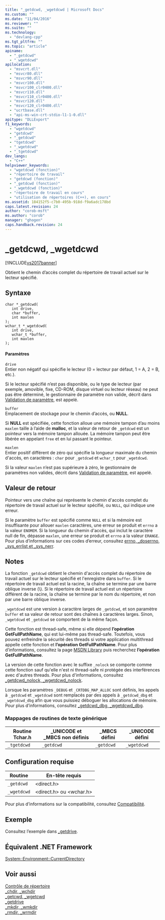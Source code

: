 ```yaml
---
title: "_getdcwd, _wgetdcwd | Microsoft Docs"
ms.custom: ""
ms.date: "11/04/2016"
ms.reviewer: ""
ms.suite: ""
ms.technology: 
  - "devlang-cpp"
ms.tgt_pltfrm: ""
ms.topic: "article"
apiname: 
  - "_getdcwd"
  - "_wgetdcwd"
apilocation: 
  - "msvcrt.dll"
  - "msvcr80.dll"
  - "msvcr90.dll"
  - "msvcr100.dll"
  - "msvcr100_clr0400.dll"
  - "msvcr110.dll"
  - "msvcr110_clr0400.dll"
  - "msvcr120.dll"
  - "msvcr120_clr0400.dll"
  - "ucrtbase.dll"
  - "api-ms-win-crt-stdio-l1-1-0.dll"
apitype: "DLLExport"
f1_keywords: 
  - "wgetdcwd"
  - "getdcwd"
  - "_getdcwd"
  - "tgetdcwd"
  - "_wgetdcwd"
  - "_tgetdcwd"
dev_langs: 
  - "C++"
helpviewer_keywords: 
  - "wgetdcwd (fonction)"
  - "répertoire de travail"
  - "getdcwd (fonction)"
  - "_getdcwd (fonction)"
  - "_wgetdcwd (fonction)"
  - "répertoire de travail en cours"
  - "utilisation de répertoires (C++), en cours"
ms.assetid: 184152f5-c7b0-495b-918d-f9a6adc178bd
caps.latest.revision: 24
author: "corob-msft"
ms.author: "corob"
manager: "ghogen"
caps.handback.revision: 24
---
```

# _getdcwd, _wgetdcwd
[!INCLUDE[vs2017banner](../../assembler/inline/includes/vs2017banner.md)]

Obtient le chemin d’accès complet du répertoire de travail actuel sur le lecteur spécifié.  
  
## Syntaxe  
  
```  
char *_getdcwd(   
   int drive,  
   char *buffer,  
   int maxlen   
);  
wchar_t *_wgetdcwd(   
   int drive,  
   wchar_t *buffer,  
   int maxlen   
);  
```  
  
#### Paramètres  
 `drive`  
 Entier non négatif qui spécifie le lecteur \(0 \= lecteur par défaut, 1 \= A, 2 \= B, etc.\).  
  
 Si le lecteur spécifié n’est pas disponible, ou le type de lecteur \(par exemple, amovible, fixe, CD\-ROM, disque virtuel ou lecteur réseau\) ne peut pas être déterminé, le gestionnaire de paramètre non valide, décrit dans [Validation de paramètre](../../c-runtime-library/parameter-validation.md), est appelé.  
  
 `buffer`  
 Emplacement de stockage pour le chemin d’accès, ou **NULL**.  
  
 Si **NULL** est spécifiée, cette fonction alloue une mémoire tampon d’au moins `maxlen` taille à l’aide de **malloc**, et la valeur de retour de `_getdcwd` est un pointeur vers la mémoire tampon allouée. La mémoire tampon peut être libérée en appelant `free` et en lui passant le pointeur.  
  
 `maxlen`  
 Entier positif différent de zéro qui spécifie la longueur maximale du chemin d'accès, en caractères : `char` pour `_getdcwd` et `wchar_t` pour `_wgetdcwd`.  
  
 Si la valeur `maxlen` n’est pas supérieure à zéro, le gestionnaire de paramètres non valides, décrit dans [Validation de paramètre](../../c-runtime-library/parameter-validation.md), est appelé.  
  
## Valeur de retour  
 Pointeur vers une chaîne qui représente le chemin d'accès complet du répertoire de travail actuel sur le lecteur spécifié, ou `NULL`, qui indique une erreur.  
  
 Si le paramètre `buffer` est spécifié comme `NULL` et si la mémoire est insuffisante pour allouer `maxlen` caractères, une erreur se produit et `errno` a la valeur `ENOMEM`. Si la longueur du chemin d'accès, qui inclut le caractère null de fin, dépasse `maxlen`, une erreur se produit et `errno` a la valeur `ERANGE`. Pour plus d’informations sur ces codes d’erreur, consultez [errno, \_doserrno, \_sys\_errlist et \_sys\_nerr](../../c-runtime-library/errno-doserrno-sys-errlist-and-sys-nerr.md).  
  
## Notes  
 La fonction `_getdcwd` obtient le chemin d'accès complet du répertoire de travail actuel sur le lecteur spécifié et l'enregistre dans `buffer`. Si le répertoire de travail actuel est la racine, la chaîne se termine par une barre oblique inverse \(\\\). Si le répertoire de travail actuel est un répertoire différent de la racine, la chaîne se termine par le nom du répertoire, et non par une barre oblique inverse.  
  
 `_wgetdcwd` est une version à caractère larges de `_getdcwd`, et son paramètre `buffer` et sa valeur de retour sont des chaînes à caractères larges. Sinon, `_wgetdcwd` et `_getdcwd` se comportent de la même façon.  
  
 Cette fonction est thread\-safe, même si elle dépend **l’opération GetFullPathName**, qui est lui\-même pas thread\-safe. Toutefois, vous pouvez enfreindre la sécurité des threads si votre application multithread appelle cette fonction et **l’opération GetFullPathName**. Pour plus d’informations, consultez la page [MSDN Library](http://go.microsoft.com/fwlink/?LinkID=150542) puis recherchez **l’opération GetFullPathName**.  
  
 La version de cette fonction avec le suffixe `_nolock` se comporte comme cette fonction sauf qu'elle n'est ni thread\-safe ni protégée des interférences avec d'autres threads. Pour plus d'informations, consultez [\_getdcwd\_nolock, \_wgetdcwd\_nolock](../../c-runtime-library/reference/getdcwd-nolock-wgetdcwd-nolock.md).  
  
 Lorsque les paramètres `_DEBUG` et `_CRTDBG_MAP_ALLOC` sont définis, les appels à `_getdcwd` et `_wgetdcwd` sont remplacés par des appels à `_getdcwd_dbg` et `_wgetdcwd_dbg` afin que vous puissiez déboguer les allocations de mémoire. Pour plus d’informations, consultez [\_getdcwd\_dbg, \_wgetdcwd\_dbg](../../c-runtime-library/reference/getdcwd-dbg-wgetdcwd-dbg.md).  
  
### Mappages de routines de texte générique  
  
|Routine Tchar.h|\_UNICODE et \_MBCS non définis|\_MBCS défini|\_UNICODE défini|  
|---------------------|-------------------------------------|-------------------|----------------------|  
|`_tgetdcwd`|`_getdcwd`|`_getdcwd`|`_wgetdcwd`|  
  
## Configuration requise  
  
|Routine|En\-tête requis|  
|-------------|---------------------|  
|`_getdcwd`|\<direct.h\>|  
|`_wgetdcwd`|\<direct.h\> ou \<wchar.h\>|  
  
 Pour plus d’informations sur la compatibilité, consultez [Compatibilité](../../c-runtime-library/compatibility.md).  
  
## Exemple  
 Consultez l’exemple dans [\_getdrive](../../c-runtime-library/reference/getdrive.md).  
  
## Équivalent .NET Framework  
 [System::Environment::CurrentDirectory](https://msdn.microsoft.com/en-us/library/system.environment.currentdirectory.aspx)  
  
## Voir aussi  
 [Contrôle de répertoire](../../c-runtime-library/directory-control.md)   
 [\_chdir, \_wchdir](../../c-runtime-library/reference/chdir-wchdir.md)   
 [\_getcwd, \_wgetcwd](../../c-runtime-library/reference/getcwd-wgetcwd.md)   
 [\_getdrive](../../c-runtime-library/reference/getdrive.md)   
 [\_mkdir, \_wmkdir](../../c-runtime-library/reference/mkdir-wmkdir.md)   
 [\_rmdir, \_wrmdir](../../c-runtime-library/reference/rmdir-wrmdir.md)